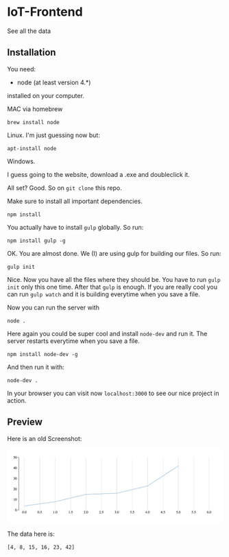 # IoT-Frontend
See all the data

## Installation

You need:
  * node (at least version 4.\*)

installed on your computer.

MAC via homebrew

```
brew install node
```

Linux. I'm just guessing now but:

```
apt-install node
```

Windows.

I guess going to the website, download a .exe and doubleclick it.

All set? Good. So on `git clone` this repo.

Make sure to install all important dependencies.

```
npm install
```

You actually have to install `gulp` globally. So run:

```
npm install gulp -g
```

OK. You are almost done. We (I) are using gulp for building our files. So run:

```
gulp init
```

Nice. Now you have all the files where they should be. You have to run 
`gulp init` only this one time. After that `gulp` is enough. If you are really
cool you can run `gulp watch` and it is building everytime when you save a
file.

Now you can run the server with 

```
node .
```

Here again you could be super cool and install `node-dev` and run it.
The server restarts everytime when you save a file.

```
npm install node-dev -g
```

And then run it with:

```
node-dev .
```

In your browser you can visit now `localhost:3000` to see our nice project in action.

## Preview

Here is an old Screenshot:

![](docs/graph.png)

The data here is:

```
[4, 8, 15, 16, 23, 42]
```
